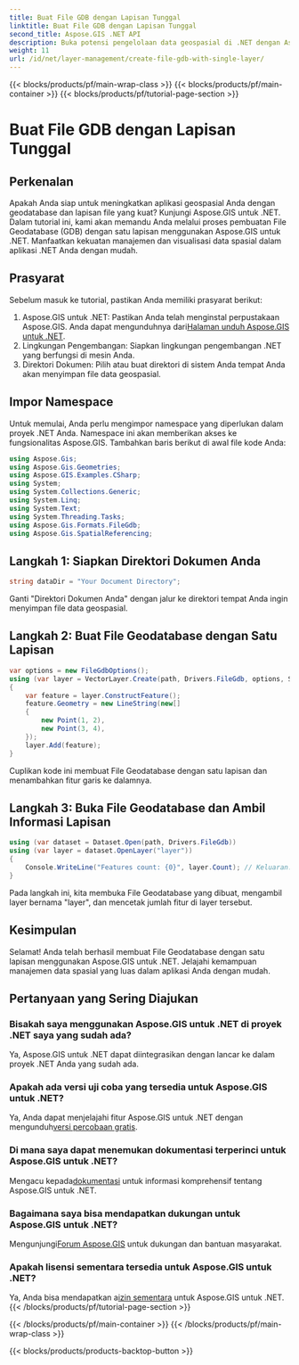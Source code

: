 ```yaml
---
title: Buat File GDB dengan Lapisan Tunggal
linktitle: Buat File GDB dengan Lapisan Tunggal
second_title: Aspose.GIS .NET API
description: Buka potensi pengelolaan data geospasial di .NET dengan Aspose.GIS. Pelajari cara membuat File Geodatabase dan lapisan langkah demi langkah. Unduh sekarang!
weight: 11
url: /id/net/layer-management/create-file-gdb-with-single-layer/
---
```


{{< blocks/products/pf/main-wrap-class >}}
{{< blocks/products/pf/main-container >}}
{{< blocks/products/pf/tutorial-page-section >}}

# Buat File GDB dengan Lapisan Tunggal

## Perkenalan
Apakah Anda siap untuk meningkatkan aplikasi geospasial Anda dengan geodatabase dan lapisan file yang kuat? Kunjungi Aspose.GIS untuk .NET. Dalam tutorial ini, kami akan memandu Anda melalui proses pembuatan File Geodatabase (GDB) dengan satu lapisan menggunakan Aspose.GIS untuk .NET. Manfaatkan kekuatan manajemen dan visualisasi data spasial dalam aplikasi .NET Anda dengan mudah.
## Prasyarat
Sebelum masuk ke tutorial, pastikan Anda memiliki prasyarat berikut:
1.  Aspose.GIS untuk .NET: Pastikan Anda telah menginstal perpustakaan Aspose.GIS. Anda dapat mengunduhnya dari[Halaman unduh Aspose.GIS untuk .NET](https://releases.aspose.com/gis/net/).
2. Lingkungan Pengembangan: Siapkan lingkungan pengembangan .NET yang berfungsi di mesin Anda.
3. Direktori Dokumen: Pilih atau buat direktori di sistem Anda tempat Anda akan menyimpan file data geospasial.
## Impor Namespace
Untuk memulai, Anda perlu mengimpor namespace yang diperlukan dalam proyek .NET Anda. Namespace ini akan memberikan akses ke fungsionalitas Aspose.GIS. Tambahkan baris berikut di awal file kode Anda:
```csharp
using Aspose.Gis;
using Aspose.Gis.Geometries;
using Aspose.GIS.Examples.CSharp;
using System;
using System.Collections.Generic;
using System.Linq;
using System.Text;
using System.Threading.Tasks;
using Aspose.Gis.Formats.FileGdb;
using Aspose.Gis.SpatialReferencing;
```
## Langkah 1: Siapkan Direktori Dokumen Anda
```csharp
string dataDir = "Your Document Directory";
```
Ganti "Direktori Dokumen Anda" dengan jalur ke direktori tempat Anda ingin menyimpan file data geospasial.
## Langkah 2: Buat File Geodatabase dengan Satu Lapisan
```csharp
var options = new FileGdbOptions();
using (var layer = VectorLayer.Create(path, Drivers.FileGdb, options, SpatialReferenceSystem.Wgs84))
{
    var feature = layer.ConstructFeature();
    feature.Geometry = new LineString(new[]
    {
        new Point(1, 2),
        new Point(3, 4),
    });
    layer.Add(feature);
}
```
Cuplikan kode ini membuat File Geodatabase dengan satu lapisan dan menambahkan fitur garis ke dalamnya.
## Langkah 3: Buka File Geodatabase dan Ambil Informasi Lapisan
```csharp
using (var dataset = Dataset.Open(path, Drivers.FileGdb))
using (var layer = dataset.OpenLayer("layer"))
{
    Console.WriteLine("Features count: {0}", layer.Count); // Keluaran: Jumlah fitur: 1
}
```
Pada langkah ini, kita membuka File Geodatabase yang dibuat, mengambil layer bernama "layer", dan mencetak jumlah fitur di layer tersebut.
## Kesimpulan
Selamat! Anda telah berhasil membuat File Geodatabase dengan satu lapisan menggunakan Aspose.GIS untuk .NET. Jelajahi kemampuan manajemen data spasial yang luas dalam aplikasi Anda dengan mudah.
## Pertanyaan yang Sering Diajukan
### Bisakah saya menggunakan Aspose.GIS untuk .NET di proyek .NET saya yang sudah ada?
Ya, Aspose.GIS untuk .NET dapat diintegrasikan dengan lancar ke dalam proyek .NET Anda yang sudah ada.
### Apakah ada versi uji coba yang tersedia untuk Aspose.GIS untuk .NET?
 Ya, Anda dapat menjelajahi fitur Aspose.GIS untuk .NET dengan mengunduh[versi percobaan gratis](https://releases.aspose.com/).
### Di mana saya dapat menemukan dokumentasi terperinci untuk Aspose.GIS untuk .NET?
 Mengacu kepada[dokumentasi](https://reference.aspose.com/gis/net/) untuk informasi komprehensif tentang Aspose.GIS untuk .NET.
### Bagaimana saya bisa mendapatkan dukungan untuk Aspose.GIS untuk .NET?
 Mengunjungi[Forum Aspose.GIS](https://forum.aspose.com/c/gis/33) untuk dukungan dan bantuan masyarakat.
### Apakah lisensi sementara tersedia untuk Aspose.GIS untuk .NET?
 Ya, Anda bisa mendapatkan a[izin sementara](https://purchase.aspose.com/temporary-license/) untuk Aspose.GIS untuk .NET.
{{< /blocks/products/pf/tutorial-page-section >}}

{{< /blocks/products/pf/main-container >}}
{{< /blocks/products/pf/main-wrap-class >}}

{{< blocks/products/products-backtop-button >}}
